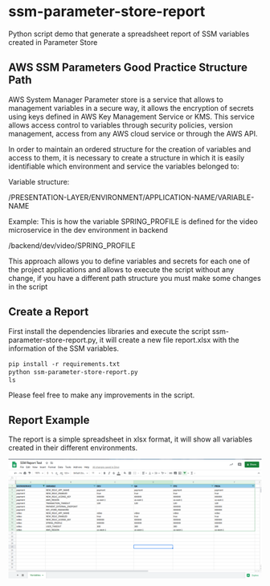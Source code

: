 # ssm-parameter-store-report
Python script demo that generate a spreadsheet report of SSM variables created in Parameter Store

## AWS SSM Parameters Good Practice Structure Path

AWS System Manager Parameter store is a service that allows to management variables in a secure way, it allows the encryption of secrets using keys defined in AWS Key Management Service or KMS. This service allows access control to variables through security policies, version management, access from any AWS cloud service or through the AWS API.

In order to maintain an ordered structure for the creation of variables and access to them, it is necessary to create a structure in which it is easily identifiable which environment and service the variables belonged to:

Variable structure:

/PRESENTATION-LAYER/ENVIRONMENT/APPLICATION-NAME/VARIABLE-NAME

Example:
This is how the variable SPRING_PROFILE is defined for the video microservice in the dev environment in backend

/backend/dev/video/SPRING_PROFILE

This approach allows you to define variables and secrets for each one of the project applications and allows to execute the script without any change, if you have a different path structure you must make some changes in the script

## Create a Report

First install the dependencies libraries and execute the script ssm-parameter-store-report.py, it will create a new file report.xlsx with the information of the SSM variables.

```
pip install -r requirements.txt
python ssm-parameter-store-report.py
ls
```

Please feel free to make any improvements in the script.

## Report Example

The report is a simple spreadsheet in xlsx format, it will show all variables created in their different environments.

![Screenshot](images/Example-Report.png)
